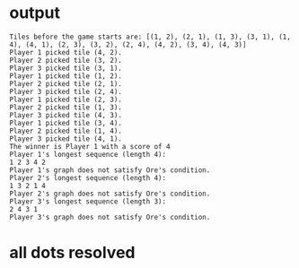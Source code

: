 # output
    Tiles before the game starts are: [(1, 2), (2, 1), (1, 3), (3, 1), (1, 4), (4, 1), (2, 3), (3, 2), (2, 4), (4, 2), (3, 4), (4, 3)]
    Player 1 picked tile (4, 2).
    Player 2 picked tile (3, 2).
    Player 3 picked tile (3, 1).
    Player 1 picked tile (1, 2).
    Player 2 picked tile (2, 1).
    Player 3 picked tile (2, 4).
    Player 1 picked tile (2, 3).
    Player 2 picked tile (1, 3).
    Player 3 picked tile (4, 3).
    Player 1 picked tile (3, 4).
    Player 2 picked tile (1, 4).
    Player 3 picked tile (4, 1).
    The winner is Player 1 with a score of 4
    Player 1's longest sequence (length 4):
    1 2 3 4 2
    Player 1's graph does not satisfy Ore's condition.
    Player 2's longest sequence (length 4):
    1 3 2 1 4
    Player 2's graph does not satisfy Ore's condition.
    Player 3's longest sequence (length 3):
    2 4 3 1
    Player 3's graph does not satisfy Ore's condition.

# all dots resolved
